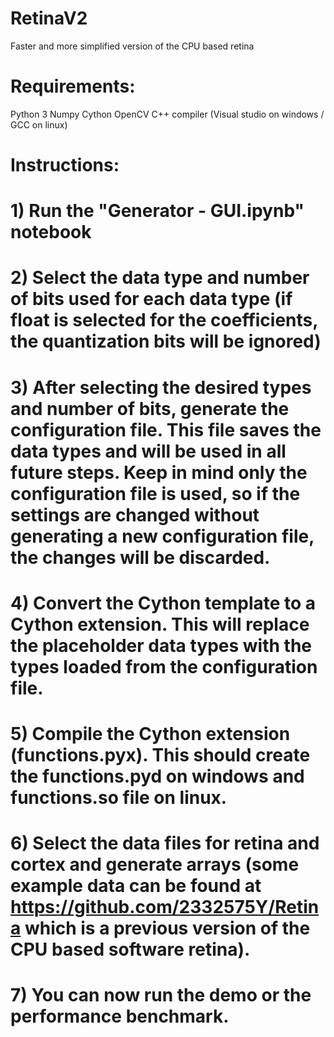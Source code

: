 # RetinaV2
 Faster and more simplified version of the CPU based retina

# Requirements:
Python 3
Numpy
Cython
OpenCV
C++ compiler (Visual studio on windows / GCC on linux)

# Instructions:
# 1) Run  the "Generator - GUI.ipynb" notebook
# 2) Select the data type and number of bits used for each data type (if float is selected for the coefficients, the quantization bits will be ignored)
# 3) After selecting the desired types and number of bits, generate the configuration file. This file saves the data types and will be used in all future steps. Keep in mind only the configuration file is used, so if the settings are changed without generating a new configuration file, the changes will be discarded.
# 4) Convert the Cython template to a Cython extension. This will replace the placeholder data types with the types loaded from the configuration file.
# 5) Compile the Cython extension (functions.pyx). This should create the functions.pyd on windows and functions.so file on linux.
# 6) Select the data files for retina and cortex and generate arrays (some example data can be found at https://github.com/2332575Y/Retina which is a previous version of the CPU based software retina).
# 7) You can now run the demo or the performance benchmark.
